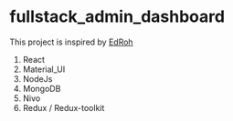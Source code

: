 # fullstack_admin_dashboard


This project is inspired by 
[EdRoh](https://www.youtube.com/@EdRohDev)

1. React
2. Material_UI
3. NodeJs
4. MongoDB
5. Nivo 
6. Redux / Redux-toolkit
